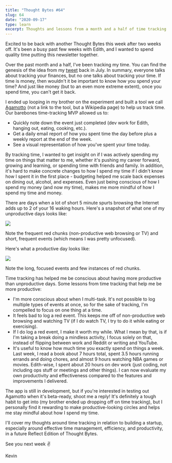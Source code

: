 ```yaml
---
title: "Thought Bytes #64"
slug: 64
date: "2020-09-17"
type: learn
excerpt: Thoughts and lessons from a month and a half of time tracking.
---
```

Excited to be back with another Thought Bytes this week after two weeks off. It's been a busy past few weeks with Edith, and I wanted to spend quality time putting this newsletter together.

Over the past month and a half, I've been tracking my time. You can find the genesis of the idea from my [tweet](https://twitter.com/kevarifin/status/1285799581725470720) back in July. In summary, everyone talks about tracking your finances, but no one talks about tracking your time. If time is money, then wouldn't it be important to know how you spend your time? And just like money (but to an even more extreme extent), once you spend time, you can't get it back.

I ended up looping in my brother on the experiment and built a tool we call [Agamotto](https://marvelcinematicuniverse.fandom.com/wiki/Eye_of_Agamotto) (not a link to the tool, but a Wikipedia page) to help us track time. Our barebones time-tracking MVP allowed us to:

- Quickly note down the event just completed (dev work for Edith, hanging out, eating, cooking, etc.).
- Get a daily email report of how you spent time the day before plus a weekly report at the end of the week.
- See a visual representation of how you've spent your time today.

By tracking time, I wanted to get insight on if I was actively spending my time on things that matter to me, whether it's pushing my career forward, growing and learning, or spending time with friends and family. In addition, it's hard to make concrete changes to how I spend my time if I didn't know how I spent it in the first place - budgeting helped me scale back expenses on dining out, alcohol, and expenses. Even just being conscious of how I spend my money (and now my time), makes me more mindful of how I spend my time and money.

There are days when a lot of short 5 minute spurts browsing the Internet adds up to 2 of your 16 waking hours. Here's a snapshot of what one of my unproductive days looks like:

![](https://kevinarifin.com/newsletters/64/unproductive.png)

Note the frequent red chunks (non-productive web browsing or TV) and short, frequent events (which means I was pretty unfocused).

Here's what a productive day looks like:

![](https://kevinarifin.com/newsletters/64/productive.png)

Note the long, focused events and few instances of red chunks.

Time tracking has helped me be conscious about having more productive than unproductive days. Some lessons from time tracking that help me be more productive:

- I'm more conscious about when I multi-task. It's not possible to log multiple types of events at once, so for the sake of tracking, I'm compelled to focus on one thing at a time.
- It feels bad to log a red event. This keeps me off of non-productive web browsing and watching TV (if I do watch TV, I try to do it while eating or exercising).
- If I do log a red event, I make it worth my while. What I mean by that, is if I'm taking a break doing a mindless activity, I focus solely on that, instead of flipping between work and Reddit or writing and YouTube.
- It's useful to know how much time you exactly spend on things a week. Last week, I read a book about 7 hours total, spent 3.5 hours running errands and doing chores, and almost 9 hours watching NBA games or movies. Edith-wise, I spent about 20 hours on dev work (just coding, not including ops stuff or meetings and other things). I can now evaluate my own productivity and effectiveness compared to the features and improvements I delivered.

The app is still in development, but if you're interested in testing out Agamotto when it's beta-ready, shoot me a reply! It's definitely a tough habit to get into (my brother ended up dropping off on time tracking), but I personally find it rewarding to make productive-looking circles and helps me stay mindful about how I spend my time.

I'll cover my thoughts around time tracking in relation to building a startup, especially around effective time management, efficiency, and productivity, in a future Reflect Edition of Thought Bytes.

See you next week ✌️

Kevin